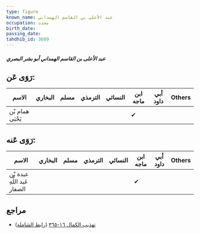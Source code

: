 ```yaml
---
type: figure
known_name: عبد الأعلى بن القاسم الهمداني
occupation: محدث
birth_date:
passing_date:
tahdhib_id: 3689
---
```

##### عبد الأعلى بن القاسم الهمداني أبو بشر البصري

## رَوَى عَن:
| الاسم            | البخاري | مسلم | الترمذي | النسائي | ابن ماجه | أبي داود | Others |
| ---------------- | ------- | ---- | ------- | ------- | -------- | -------- | ------ |
| همام بْن يَحْيَى |         |      |         |         | ✔        |          |        |
## رَوَى عَنه:
| الاسم                        | البخاري | مسلم | الترمذي | النسائي | ابن ماجه | أبي داود | Others |
| ---------------------------- | ------- | ---- | ------- | ------- | -------- | -------- | ------ |
| عبدة بْن عَبد اللَّهِ الصفار |         |      |         |         | ✔        |          |        |
## مراجع
- [تهذيب الكمال ١٦-٣٦٥](obsidian://open?vault=Tahdhib-al-Kamal&file=Figures/٣٦٨٩-عبد%20الأعلى%20بن%20القاسم%20الهمداني%20أبو%20بشر%20البصري) ([رابط الشاملة](https://shamela.ws/book/3722/8358))